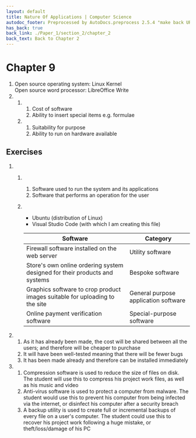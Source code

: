 ```yaml
---
layout: default
title: Nature Of Applications | Computer Science
autodoc_footer: Preprocessed by AutoDocs.preprocess 2.5.4 "make back URLs relative" ⓒ Starwort, 2020
has_back: true
back_link: ./Paper_1/section_2/chapter_2
back_text: Back to Chapter 2
---
```


# Chapter 9

1. Open source operating system: Linux Kernel  
   Open source word processor: LibreOffice Write
2. &#x200b;
   1. &#x200b;
      1. Cost of software
      2. Ability to insert special items e.g. formulae
   2. &#x200b;
      1. Suitability for purpose
      2. Ability to run on hardware available

## Exercises

1. &#x200b;
   1. &#x200b;
      1. Software used to run the system and its applications
      2. Software that performs an operation for the user
   2. &#x200b;
      - Ubuntu (distribution of Linux)
      - Visual Studio Code (with which I am creating this file)

      | Software                                                                    | Category                             |
      | --------------------------------------------------------------------------- | ------------------------------------ |
      | Firewall software installed on the web server                               | Utility software                     |
      | Store's own online ordering system designed for their products and systems  | Bespoke software                     |
      | Graphics software to crop product images suitable for uploading to the site | General purpose application software |
      | Online payment verification software                                        | Special-purpose software             |
2.
   1. As it has already been made, the cost will be shared between all the users; and therefore will be cheaper to purchase
   2. It will have been well-tested meaning that there will be fewer bugs
   3. It has been made already and therefore can be installed immediately
3.
   1. Compression software is used to reduce the size of files on disk. The student will use this to compress his project work files, as well as his music and video
   2. Anti-virus software is used to protect a computer from malware. The student would use this to prevent his computer from being infected via the internet, or disinfect his computer after a security breach
   3. A backup utility is used to create full or incremental backups of every file on a user's computer. The student could use this to recover his project work following a huge mistake, or theft/loss/damage of his PC
